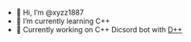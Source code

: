 - 👋 Hi, I’m @xyzz1887
- 🌱 I’m currently learning C++ 
- 🔭 Currently working on C++ Dicsord bot with [D++](https://github.com/brainboxdotcc/DPP) 
